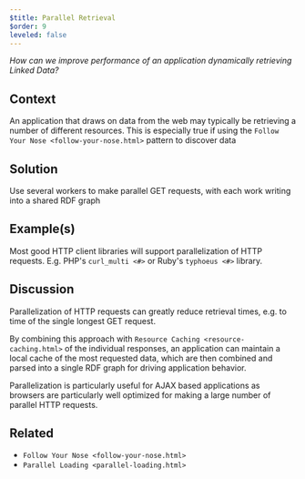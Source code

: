```yaml
---
$title: Parallel Retrieval
$order: 9
leveled: false
---
```


*How can we improve performance of an application dynamically retrieving Linked Data?*

## Context

An application that draws on data from the web may typically be retrieving a number of different resources. This is especially true if using the `Follow Your Nose <follow-your-nose.html>` pattern to discover data

## Solution

Use several workers to make parallel GET requests, with each work writing into a shared RDF graph

## Example(s)

Most good HTTP client libraries will support parallelization of HTTP requests. E.g. PHP's `curl_multi <#>` or Ruby's `typhoeus <#>` library.

## Discussion

Parallelization of HTTP requests can greatly reduce retrieval times, e.g. to time of the single longest GET request.

By combining this approach with `Resource Caching <resource-caching.html>` of the individual responses, an application can maintain a local cache of the most requested data, which are then combined and parsed into a single RDF graph for driving application behavior.

Parallelization is particularly useful for AJAX based applications as browsers are particularly well optimized for making a large number of parallel HTTP requests.

## Related

- `Follow Your Nose <follow-your-nose.html>`
- `Parallel Loading <parallel-loading.html>`
